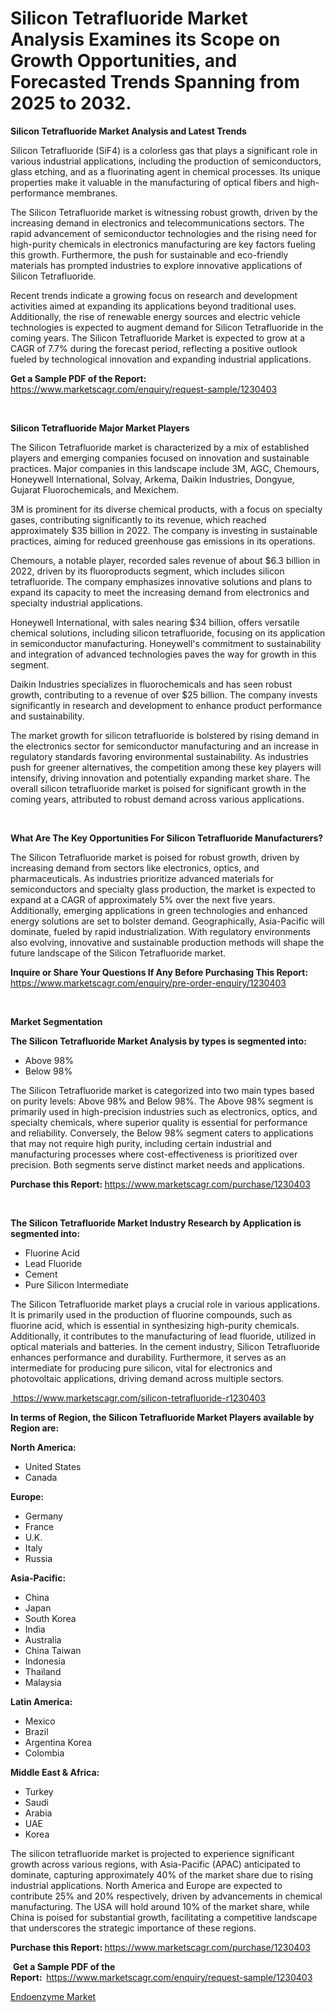 <p><h1>Silicon Tetrafluoride Market Analysis Examines its Scope on Growth Opportunities, and Forecasted Trends Spanning from 2025 to 2032.</h1></p><p><strong>Silicon Tetrafluoride Market Analysis and Latest Trends</strong></p>
<p><p>Silicon Tetrafluoride (SiF4) is a colorless gas that plays a significant role in various industrial applications, including the production of semiconductors, glass etching, and as a fluorinating agent in chemical processes. Its unique properties make it valuable in the manufacturing of optical fibers and high-performance membranes.</p><p>The Silicon Tetrafluoride market is witnessing robust growth, driven by the increasing demand in electronics and telecommunications sectors. The rapid advancement of semiconductor technologies and the rising need for high-purity chemicals in electronics manufacturing are key factors fueling this growth. Furthermore, the push for sustainable and eco-friendly materials has prompted industries to explore innovative applications of Silicon Tetrafluoride.</p><p>Recent trends indicate a growing focus on research and development activities aimed at expanding its applications beyond traditional uses. Additionally, the rise of renewable energy sources and electric vehicle technologies is expected to augment demand for Silicon Tetrafluoride in the coming years. The Silicon Tetrafluoride Market is expected to grow at a CAGR of 7.7% during the forecast period, reflecting a positive outlook fueled by technological innovation and expanding industrial applications.</p></p>
<p><strong>Get a Sample PDF of the Report:&nbsp;</strong> <a href="https://www.marketscagr.com/enquiry/request-sample/1230403?utm_campaign=3135&utm_medium=2&utm_source=Github&utm_content=ia&utm_term=01042025&utm_id=silicon-tetrafluoride">https://www.marketscagr.com/enquiry/request-sample/1230403</a></p>
<p>&nbsp;</p>
<p><strong>Silicon Tetrafluoride Major Market Players</strong></p>
<p><p>The Silicon Tetrafluoride market is characterized by a mix of established players and emerging companies focused on innovation and sustainable practices. Major companies in this landscape include 3M, AGC, Chemours, Honeywell International, Solvay, Arkema, Daikin Industries, Dongyue, Gujarat Fluorochemicals, and Mexichem.</p><p>3M is prominent for its diverse chemical products, with a focus on specialty gases, contributing significantly to its revenue, which reached approximately $35 billion in 2022. The company is investing in sustainable practices, aiming for reduced greenhouse gas emissions in its operations.</p><p>Chemours, a notable player, recorded sales revenue of about $6.3 billion in 2022, driven by its fluoroproducts segment, which includes silicon tetrafluoride. The company emphasizes innovative solutions and plans to expand its capacity to meet the increasing demand from electronics and specialty industrial applications.</p><p>Honeywell International, with sales nearing $34 billion, offers versatile chemical solutions, including silicon tetrafluoride, focusing on its application in semiconductor manufacturing. Honeywell's commitment to sustainability and integration of advanced technologies paves the way for growth in this segment.</p><p>Daikin Industries specializes in fluorochemicals and has seen robust growth, contributing to a revenue of over $25 billion. The company invests significantly in research and development to enhance product performance and sustainability.</p><p>The market growth for silicon tetrafluoride is bolstered by rising demand in the electronics sector for semiconductor manufacturing and an increase in regulatory standards favoring environmental sustainability. As industries push for greener alternatives, the competition among these key players will intensify, driving innovation and potentially expanding market share. The overall silicon tetrafluoride market is poised for significant growth in the coming years, attributed to robust demand across various applications.</p></p>
<p>&nbsp;</p>
<p><strong>What Are The Key Opportunities For Silicon Tetrafluoride Manufacturers?</strong></p>
<p><p>The Silicon Tetrafluoride market is poised for robust growth, driven by increasing demand from sectors like electronics, optics, and pharmaceuticals. As industries prioritize advanced materials for semiconductors and specialty glass production, the market is expected to expand at a CAGR of approximately 5% over the next five years. Additionally, emerging applications in green technologies and enhanced energy solutions are set to bolster demand. Geographically, Asia-Pacific will dominate, fueled by rapid industrialization. With regulatory environments also evolving, innovative and sustainable production methods will shape the future landscape of the Silicon Tetrafluoride market.</p></p>
<p><strong>Inquire or Share Your Questions If Any Before Purchasing This Report:</strong> <a href="https://www.marketscagr.com/enquiry/pre-order-enquiry/1230403?utm_campaign=3135&utm_medium=2&utm_source=Github&utm_content=ia&utm_term=01042025&utm_id=silicon-tetrafluoride">https://www.marketscagr.com/enquiry/pre-order-enquiry/1230403</a></p>
<p>&nbsp;</p>
<p><strong>Market Segmentation</strong></p>
<p><strong>The Silicon Tetrafluoride Market Analysis by types is segmented into:</strong></p>
<p><ul><li>Above 98%</li><li>Below 98%</li></ul></p>
<p><p>The Silicon Tetrafluoride market is categorized into two main types based on purity levels: Above 98% and Below 98%. The Above 98% segment is primarily used in high-precision industries such as electronics, optics, and specialty chemicals, where superior quality is essential for performance and reliability. Conversely, the Below 98% segment caters to applications that may not require high purity, including certain industrial and manufacturing processes where cost-effectiveness is prioritized over precision. Both segments serve distinct market needs and applications.</p></p>
<p><strong>Purchase this Report:&nbsp;</strong><a href="https://www.marketscagr.com/purchase/1230403?utm_campaign=3135&utm_medium=2&utm_source=Github&utm_content=ia&utm_term=01042025&utm_id=silicon-tetrafluoride">https://www.marketscagr.com/purchase/1230403</a></p>
<p>&nbsp;</p>
<p><strong>The Silicon Tetrafluoride Market Industry Research by Application is segmented into:</strong></p>
<p><ul><li>Fluorine Acid</li><li>Lead Fluoride</li><li>Cement</li><li>Pure Silicon Intermediate</li></ul></p>
<p><p>The Silicon Tetrafluoride market plays a crucial role in various applications. It is primarily used in the production of fluorine compounds, such as fluorine acid, which is essential in synthesizing high-purity chemicals. Additionally, it contributes to the manufacturing of lead fluoride, utilized in optical materials and batteries. In the cement industry, Silicon Tetrafluoride enhances performance and durability. Furthermore, it serves as an intermediate for producing pure silicon, vital for electronics and photovoltaic applications, driving demand across multiple sectors.</p></p>
<p><a href="https://www.marketscagr.com/silicon-tetrafluoride-r1230403?utm_campaign=3135&utm_medium=2&utm_source=Github&utm_content=ia&utm_term=01042025&utm_id=silicon-tetrafluoride">&nbsp;https://www.marketscagr.com/silicon-tetrafluoride-r1230403</a></p>
<p><strong>In terms of Region, the Silicon Tetrafluoride Market Players available by Region are:</strong></p>
<p>
    <p> <strong> North America: </strong>
        <ul>
            <li>United States</li>
            <li>Canada</li>
        </ul>
        </p> 
    <p> <strong> Europe: </strong>
        <ul>
            <li>Germany</li>
            <li>France</li>
            <li>U.K.</li>
            <li>Italy</li>
            <li>Russia</li>
        </ul>
        </p> 
    <p> <strong> Asia-Pacific: </strong>
        <ul>
            <li>China</li>
            <li>Japan</li>
            <li>South Korea</li>
            <li>India</li>
            <li>Australia</li>
            <li>China Taiwan</li>
            <li>Indonesia</li>
            <li>Thailand</li>
            <li>Malaysia</li>
        </ul>
        </p> 
    <p> <strong> Latin America: </strong>
        <ul>
            <li>Mexico</li>
            <li>Brazil</li>
            <li>Argentina Korea</li>
            <li>Colombia</li>
        </ul>
        </p> 
    <p> <strong> Middle East & Africa: </strong>
        <ul>
            <li>Turkey</li>
            <li>Saudi</li>
            <li>Arabia</li>
            <li>UAE</li>
            <li>Korea</li>
        </ul>
    </p>
    </p>
<p><p>The silicon tetrafluoride market is projected to experience significant growth across various regions, with Asia-Pacific (APAC) anticipated to dominate, capturing approximately 40% of the market share due to rising industrial applications. North America and Europe are expected to contribute 25% and 20% respectively, driven by advancements in chemical manufacturing. The USA will hold around 10% of the market share, while China is poised for substantial growth, facilitating a competitive landscape that underscores the strategic importance of these regions.</p></p>
<p><strong>Purchase this Report: </strong><a href="https://www.marketscagr.com/purchase/1230403?utm_campaign=3135&utm_medium=2&utm_source=Github&utm_content=ia&utm_term=01042025&utm_id=silicon-tetrafluoride">https://www.marketscagr.com/purchase/1230403</a></p>
<p>&nbsp;<strong>Get a Sample PDF of the Report:&nbsp;&nbsp;</strong><a href="https://www.marketscagr.com/enquiry/request-sample/1230403?utm_campaign=3135&utm_medium=2&utm_source=Github&utm_content=ia&utm_term=01042025&utm_id=silicon-tetrafluoride">https://www.marketscagr.com/enquiry/request-sample/1230403</a></p>
<p><strong></strong></p>
<p><p><a href="https://github.com/jolinolooman/Market-Research-Report-List-1/blob/main/endoenzyme-market.md?utm_campaign=3135&utm_medium=2&utm_source=Github&utm_content=ia&utm_term=01042025&utm_id=silicon-tetrafluoride">Endoenzyme Market</a></p></p>